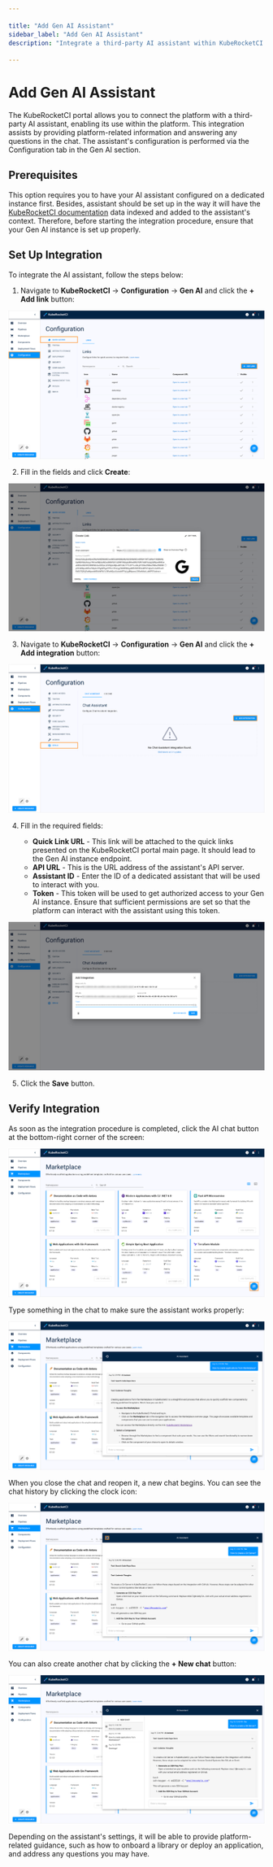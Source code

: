 ```yaml
---

title: "Add Gen AI Assistant"
sidebar_label: "Add Gen AI Assistant"
description: "Integrate a third-party AI assistant within KubeRocketCI to enhance platform navigation and obtain instant answers to queries directly in chat."

---
```

<!-- markdownlint-disable MD025 -->

# Add Gen AI Assistant

<head>
  <link rel="canonical" href="https://docs.kuberocketci.io/docs/user-guide/add-ai-assistant/" />
</head>

The KubeRocketCI portal allows you to connect the platform with a third-party AI assistant, enabling its use within the platform. This integration assists by providing platform-related information and answering any questions in the chat. The assistant's configuration is performed via the Configuration tab in the Gen AI section.

## Prerequisites

This option requires you to have your AI assistant configured on a dedicated instance first. Besides, assistant should be set up in the way it will have the [KubeRocketCI documentation](https://github.com/KubeRocketCI/docs) data indexed and added to the assistant's context. Therefore, before starting the integration procedure, ensure that your Gen AI instance is set up properly.

## Set Up Integration

To integrate the AI assistant, follow the steps below:

1. Navigate to **KubeRocketCI** -> **Configuration** -> **Gen AI** and click the **+ Add link** button:

  ![Add quick link](../assets/user-guide/add-link-for-gen-ai.png "Add quick link")

2. Fill in the fields and click **Create**:

  ![Set up quick link](../assets/user-guide/add-gen-ai-quick-link.png "Set up quick link")

3. Navigate to **KubeRocketCI** -> **Configuration** -> **Gen AI** and click the **+ Add integration** button:

  ![Integrate Gen AI](../assets/user-guide/add-gen-ai.png "Integrate Gen AI")

4. Fill in the required fields:

    * **Quick Link URL** - This link will be attached to the quick links presented on the KubeRocketCI portal main page. It should lead to the Gen AI instance endpoint.
    * **API URL** - This is the URL address of the assistant's API server.
    * **Assistant ID** - Enter the ID of a dedicated assistant that will be used to interact with you.
    * **Token** - This token will be used to get authorized access to your Gen AI instance. Ensure that sufficient permissions are set so that the platform can interact with the assistant using this token.

  ![Integrate Gen AI](../assets/user-guide/gen-ai-integration.png "Integrate Gen AI")

5. Click the **Save** button.

## Verify Integration

As soon as the integration procedure is completed, click the AI chat button at the bottom-right corner of the screen:

  ![AI chat window](../assets/user-guide/ai-chat-button.png "AI chat window")

Type something in the chat to make sure the assistant works properly:

  ![Ask assistant](../assets/user-guide/ask-assistant.png "Ask assistant")

When you close the chat and reopen it, a new chat begins. You can see the chat history by clicking the clock icon:

  ![Chat history button](../assets/user-guide/history_button.png "Chat history button")

You can also create another chat by clicking the **+ New chat** button:

  ![Create new chat](../assets/user-guide/ai-chat-history.png "Create new chat")

Depending on the assistant's settings, it will be able to provide platform-related guidance, such as how to onboard a library or deploy an application, and address any questions you may have.
